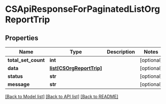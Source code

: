# CSApiResponseForPaginatedListOrgReportTrip

## Properties
Name | Type | Description | Notes
------------ | ------------- | ------------- | -------------
**total_set_count** | **int** |  | [optional] 
**data** | [**list[CSOrgReportTrip]**](CSOrgReportTrip.md) |  | [optional] 
**status** | **str** |  | [optional] 
**message** | **str** |  | [optional] 

[[Back to Model list]](../README.md#documentation-for-models) [[Back to API list]](../README.md#documentation-for-api-endpoints) [[Back to README]](../README.md)


